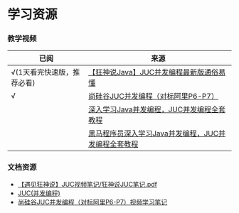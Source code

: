 # 学习资源

### 教学视频

| 已阅              | 来源                                                                           |
|-----------------|------------------------------------------------------------------------------|
| √(1天看完快速版，推荐必看) | [【狂神说Java】JUC并发编程最新版通俗易懂](https://www.bilibili.com/video/BV1B7411L7tE)       |
| √               | [尚硅谷JUC并发编程（对标阿里P6-P7）](https://www.bilibili.com/video/BV1ar4y1x727)         |
|                 | [深入学习Java并发编程，JUC并发编程全套教程](https://www.bilibili.com/video/BV1ha4y1N74m)      |
|                 | [黑马程序员深入学习Java并发编程，JUC并发编程全套教程](https://www.bilibili.com/video/BV16J411h7Rd) |

### 文档资源

- [【遇见狂神说】JUC视频笔记/狂神说JUC笔记.pdf](https://gitee.com/kuangstudy/kuang_livenote/raw/master/%E3%80%90%E9%81%87%E8%A7%81%E7%8B%82%E7%A5%9E%E8%AF%B4%E3%80%91JUC%E8%A7%86%E9%A2%91%E7%AC%94%E8%AE%B0/%E7%8B%82%E7%A5%9E%E8%AF%B4JUC%E7%AC%94%E8%AE%B0.pdf)
- [JUC(并发编程)](https://blog.csdn.net/abc98526/article/details/123938633)
- [尚硅谷JUC并发编程（对标阿里P6-P7）视频学习笔记](https://tangzhi.blog.csdn.net/article/details/109210095)


